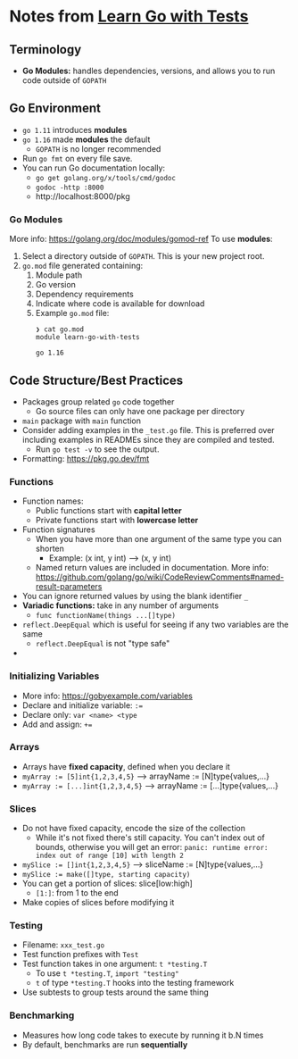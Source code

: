 # Notes from [Learn Go with Tests](https://quii.gitbook.io/learn-go-with-tests/)

## Terminology
* **Go Modules:** handles dependencies, versions, and allows you to run code outside of `GOPATH`

## Go Environment
* `go 1.11` introduces **modules**
* `go 1.16` made **modules** the default
  * `GOPATH` is no longer recommended
* Run `go fmt` on every file save.
* You can run Go documentation locally:
  * `go get golang.org/x/tools/cmd/godoc`
  * `godoc -http :8000`
  * http://localhost:8000/pkg 

### Go Modules
More info: https://golang.org/doc/modules/gomod-ref
To use **modules**:
1. Select a directory outside of `GOPATH`. This is your new project root.
3. `go.mod` file generated containing:
   1. Module path
   2. Go version
   3. Dependency requirements
   4. Indicate where code is available for download
   5. Example `go.mod` file:
      ```
      ❯ cat go.mod 
      module learn-go-with-tests
    
      go 1.16
      ```
   
## Code Structure/Best Practices
* Packages group related `go` code together
  * Go source files can only have one package per directory
* `main` package  with `main` function
* Consider adding examples in the `_test.go` file. This is preferred over including examples in READMEs since they are compiled and tested.
  * Run `go test -v` to see the output.
* Formatting: https://pkg.go.dev/fmt

### Functions
* Function names:
  * Public functions start with **capital letter**
  * Private functions start with **lowercase letter**
* Function signatures
  * When you have more than one argument of the same type you can shorten
    * Example: (x int, y int) --> (x, y int)
  * Named return values are included in documentation. More info: https://github.com/golang/go/wiki/CodeReviewComments#named-result-parameters
* You can ignore returned values by using the blank identifier `_`
* **Variadic functions:** take in any number of arguments
  * `func functionName(things ...[]type)`
* `reflect.DeepEqual` which is useful for seeing if any two variables are the same
  * `reflect.DeepEqual` is not "type safe"
* 

### Initializing Variables
* More info: https://gobyexample.com/variables 
* Declare and initialize variable: `:=`
* Declare only: `var <name> <type`
* Add and assign: `+=`

### Arrays
* Arrays have **fixed capacity**, defined when you declare it
* `myArray := [5]int{1,2,3,4,5}` --> arrayName := [N]type{values,...}
* `myArray := [...]int{1,2,3,4,5}` --> arrayName := [...]type{values,...}

### Slices
* Do not have fixed capacity, encode the size of the collection
  * While it's not fixed there's still capacity. You can't index out of bounds, otherwise you will get an error:
  `panic: runtime error: index out of range [10] with length 2`
* `mySlice := []int{1,2,3,4,5}` --> sliceName := [N]type{values,...}
* `mySlice := make([]type, starting capacity)`
* You can get a portion of slices: slice[low:high] 
  * `[1:]`: from 1 to the end
* Make copies of slices before modifying it

### Testing
* Filename: `xxx_test.go`
* Test function prefixes with `Test`
* Test function takes in one argument: `t *testing.T`
  * To use `t *testing.T`, `import "testing"`
  * `t` of type `*testing.T` hooks into the testing framework
* Use subtests to group tests around the same thing

### Benchmarking
* Measures how long code takes to execute by running it b.N times
* By default, benchmarks are run **sequentially**

